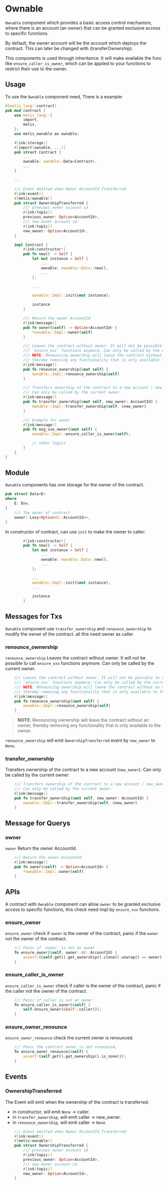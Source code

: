 # Ownable

`Ownable` component which provides a basic access control mechanism, where there is an account (an owner) that can be granted exclusive access to specific functions.

By default, the owner account will be the account which deploys the contract. This can later be changed with {transferOwnership}.

This components is used through inheritance. It will make available the func like `ensure_caller_is_owner`, which can be applied to your functions to restrict their use to the owner.

## Usage

To use the `Ownable` component need, There is a example:

```rust
#[metis_lang::contract]
pub mod contract {
    use metis_lang::{
        import,
        metis,
    };
    use metis_ownable as ownable;

    #[ink(storage)]
    #[import(ownable, ...)]
    pub struct Contract {
        ...
        ownable: ownable::Data<Contract>,
        ...
    }

    ...

    /// Event emitted when Owner AccountId Transferred
    #[ink(event)]
    #[metis(ownable)]
    pub struct OwnershipTransferred {
        /// previous owner account id
        #[ink(topic)]
        previous_owner: Option<AccountId>,
        /// new owner account id
        #[ink(topic)]
        new_owner: Option<AccountId>,
    }

    impl Contract {
        #[ink(constructor)]
        pub fn new() -> Self {
            let mut instance = Self {
                ...
                ownable: ownable::Data::new(),
                ...
            };

            ...

            ownable::Impl::init(&mut instance);

            instance
        }

        /// Return the owner AccountId
        #[ink(message)]
        pub fn owner(&self) -> Option<AccountId> {
            *ownable::Impl::owner(self)
        }

        /// Leaves the contract without owner. It will not be possible to call
        /// `ensure_xxx` functions anymore. Can only be called by the current owner.
        /// NOTE: Renouncing ownership will leave the contract without an owner,
        /// thereby removing any functionality that is only available to the owner.
        #[ink(message)]
        pub fn renounce_ownership(&mut self) {
            ownable::Impl::renounce_ownership(self)
        }

        /// Transfers ownership of the contract to a new account (`new_owner`).
        /// Can only be called by the current owner.
        #[ink(message)]
        pub fn transfer_ownership(&mut self, new_owner: AccountId) {
            ownable::Impl::transfer_ownership(self, &new_owner)
        }

        /// Example for owner
        #[ink(message)]
        pub fn msg_use_owner(&mut self) {
            ownable::Impl::ensure_caller_is_owner(self);

            // other logics
        }
    }
}
```

## Module

`Ownable` components has one storage for the owner of the contract.

```rust
pub struct Data<E>
where
    E: Env,
{
    /// The owner of contract
    owner: Lazy<Option<E::AccountId>>,
}
```

In constructor of contract, can use `init` to make the owner to caller:

```rust
        #[ink(constructor)]
        pub fn new() -> Self {
            let mut instance = Self {
                ...
                ownable: ownable::Data::new(),
                ...
            };

            ...
            ownable::Impl::init(&mut instance);
            ...

            instance
        }
```

## Messages for Txs

`Ownable` component use `transfer_ownership` and `renounce_ownership` to modify the owner of the contract.
all this need owner as caller.

### renounce_ownership

`renounce_ownership` Leaves the contract without owner. It will not be possible to call `ensure_xxx` functions anymore. Can only be called by the current owner.

```rust
    /// Leaves the contract without owner. It will not be possible to call
    /// `ensure_xxx` functions anymore. Can only be called by the current owner.
    /// NOTE: Renouncing ownership will leave the contract without an owner,
    /// thereby removing any functionality that is only available to the owner.
    #[ink(message)]
    pub fn renounce_ownership(&mut self) {
        ownable::Impl::renounce_ownership(self)
    }
```

> **NOTE**: Renouncing ownership will leave the contract without an owner, thereby removing any functionality that is only available to the owner.

`renounce_ownership` will emit `OwnershipTransferred` event by `new_owner` to `None`.

### transfer_ownership

Transfers ownership of the contract to a new account (`new_owner`). Can only be called by the current owner.

```rust
    /// Transfers ownership of the contract to a new account (`new_owner`).
    /// Can only be called by the current owner.
    #[ink(message)]
    pub fn transfer_ownership(&mut self, new_owner: AccountId) {
        ownable::Impl::transfer_ownership(self, &new_owner)
    }
```

## Message for Querys

### owner

`owner` Return the owner AccountId.

```rust
    /// Return the owner AccountId.
    #[ink(message)]
    pub fn owner(&self) -> Option<AccountId> {
        *ownable::Impl::owner(self)
    }
```

## APIs

A contract with `Ownable` component can allow `owner` to be granted exclusive access to specific functions, this check need impl by `ensure_xxx` functions.

### ensure_owner

`ensure_owner` check if `owner` is the owner of the contract, panic if the `owner` not the owner of the contract.

```rust
    /// Panic if `owner` is not an owner
    fn ensure_owner(&self, owner: &E::AccountId) {
        assert!(&self.get().get_ownership().clone().unwrap() == owner);
    }
```

### ensure_caller_is_owner

`ensure_caller_is_owner` check if caller is the owner of the contract, panic if the caller not the owner of the contract.

```rust
    /// Panic if caller is not an owner
    fn ensure_caller_is_owner(&self) {
        self.ensure_owner(&Self::caller());
    }
```

### ensure_owner_renounce

`ensure_owner_renounce` check the current owner is renounced.

```rust
    /// Panic the contract owner is not renounced,
    fn ensure_owner_renounce(&self) {
        assert!(self.get().get_ownership().is_none());
    }
```

## Events

### OwnershipTransferred

The Event will emit when the ownership of the contract is transferred:

- in constructor, will emit `None` -> caller.
- in `transfer_ownership`, will emit caller -> new_owner.
- in `renounce_ownership`, will emit caller -> `None`

```rust
    /// Event emitted when Owner AccountId Transferred
    #[ink(event)]
    #[metis(ownable)]
    pub struct OwnershipTransferred {
        /// previous owner account id
        #[ink(topic)]
        previous_owner: Option<AccountId>,
        /// new owner account id
        #[ink(topic)]
        new_owner: Option<AccountId>,
    }
```

